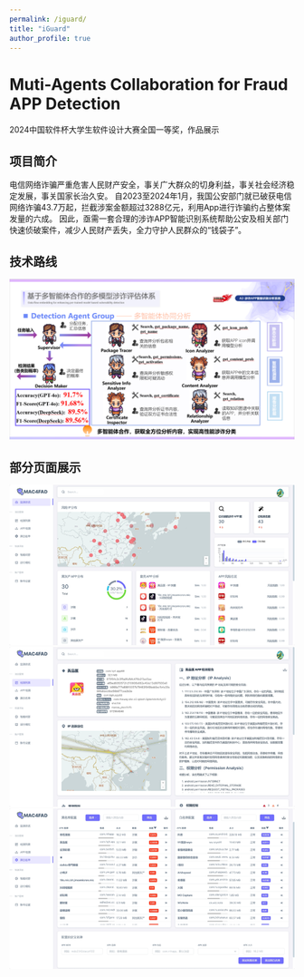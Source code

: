 ```yaml
---
permalink: /iguard/
title: "iGuard"
author_profile: true
---
```


# Muti-Agents Collaboration for Fraud APP Detection
2024中国软件杯大学生软件设计大赛全国一等奖，作品展示


## 项目简介
电信网络诈骗严重危害人民财产安全，事关广大群众的切身利益，事关社会经济稳定发展，事关国家长治久安。
自2023至2024年1月，我国公安部门就已破获电信网络诈骗43.7万起，拦截涉案金额超过3288亿元，利用App进行诈骗约占整体案发量的六成。
因此，亟需一套合理的涉诈APP智能识别系统帮助公安及相关部门快速侦破案件，减少人民财产丢失，全力守护人民群众的“钱袋子”。


## 技术路线
![img.png](../../repo/MAC4FAD/img.png)


## 部分页面展示
![img_1.png](../../repo/MAC4FAD/img_1.png)
![img_2.png](../../repo/MAC4FAD/img_2.png)
![img_3.png](../../repo/MAC4FAD/img_3.png)
